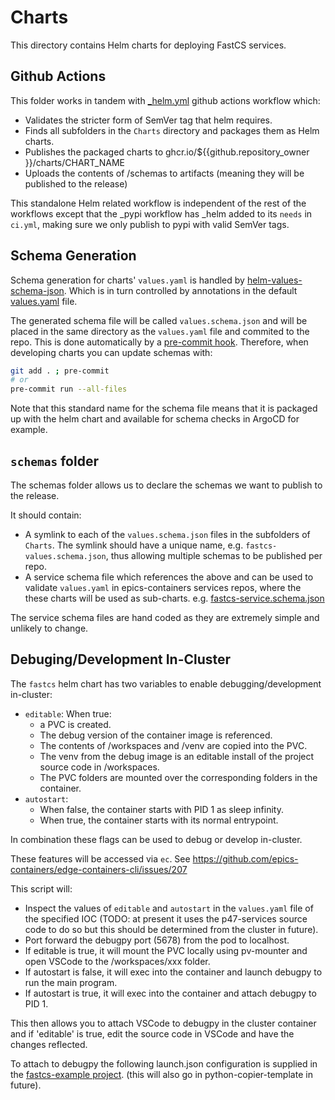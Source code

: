 # Charts

This directory contains Helm charts for deploying FastCS services.

## Github Actions

This folder works in tandem with [_helm.yml](../.github/workflows/_helm.yml) github actions workflow which:

- Validates the stricter form of SemVer tag that helm requires.
- Finds all subfolders in the `Charts` directory and packages them as Helm charts.
- Publishes the packaged charts to ghcr.io/${{github.repository_owner }}/charts/CHART_NAME
- Uploads the contents of /schemas to artifacts (meaning they will be published to the release)

This standalone Helm related workflow is independent of the rest of the workflows except that the _pypi workflow has _helm added to its `needs` in `ci.yml`, making sure we only publish to pypi with valid SemVer tags.

## Schema Generation

Schema generation for charts' `values.yaml` is handled by [helm-values-schema-json](https://github.com/losisin/helm-values-schema-json). Which is in turn controlled by annotations in the default [values.yaml](fastcs/values.yaml) file.

The generated schema file will be called `values.schema.json` and will be placed in the same directory as the `values.yaml` file and commited to the repo. This is done automatically by a [pre-commit hook](https://github.com/DiamondLightSource/FastCS/blob/8232393b38cc8e0eee00680e95c2ce06e7983ba6/.pre-commit-config.yaml#L27-L33). Therefore, when developing charts you can update schemas with:

```bash
git add . ; pre-commit
# or
pre-commit run --all-files
```


Note that this standard name for the schema file means that it is packaged up with the helm chart and available for schema checks in ArgoCD for example.

## `schemas` folder

The schemas folder allows us to declare the schemas we want to publish to the release.

It should contain:

- A symlink to each of the `values.schema.json` files in the subfolders of `Charts`. The symlink should have a unique name, e.g. `fastcs-values.schema.json`, thus allowing multiple schemas to be published per repo.
- A service schema file which references the above and can be used to validate `values.yaml` in epics-containers services repos, where the these charts will be used as sub-charts. e.g. [fastcs-service.schema.json](../schemas/fastcs-service.schema.json)

The service schema files are hand coded as they are extremely simple and unlikely to change.

## Debuging/Development In-Cluster

The `fastcs` helm chart has two variables to enable debugging/development in-cluster:

- `editable`: When true:
  - a PVC is created.
  - The debug version of the container image is referenced.
  - The contents of /workspaces and /venv are copied into the PVC.
  - The venv from the debug image is an editable install of the project source code in /workspaces.
  - The PVC folders are mounted over the corresponding folders in the container.
- `autostart`:
  - When false, the container starts with PID 1 as sleep infinity.
  - When true, the container starts with its normal entrypoint.

In combination these flags can be used to debug or develop in-cluster.

These features will be accessed via `ec`. See https://github.com/epics-containers/edge-containers-cli/issues/207

This script will:

- Inspect the values of `editable` and `autostart` in the `values.yaml` file of the specified IOC (TODO: at present it uses the p47-services source code to do so but this should be determined from the cluster in future).
- Port forward the debugpy port (5678) from the pod to localhost.
- If editable is true, it will mount the PVC locally using pv-mounter and open VSCode to the /workspaces/xxx folder.
- If autostart is false, it will exec into the container and launch debugpy to run the main program.
- If autostart is true, it will exec into the container and attach debugpy to PID 1.

This then allows you to attach VSCode to debugpy in the cluster container and if 'editable' is true, edit the source code in VSCode and have the changes reflected.

To attach to debugpy the following launch.json configuration is supplied in the [fastcs-example project](https://github.com/DiamondLightSource/fastcs-example/blob/77daed5f5a2bd01ab4c0e1d8c812e8754b254674/.vscode/launch.json#L7-L22). (this will also go in python-copier-template in future).
